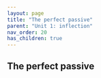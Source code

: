 ```yaml
---
layout: page
title: "The perfect passive"
parent: "Unit 1: inflection"
nav_order: 20
has_children: true
---
```



## The perfect passive

